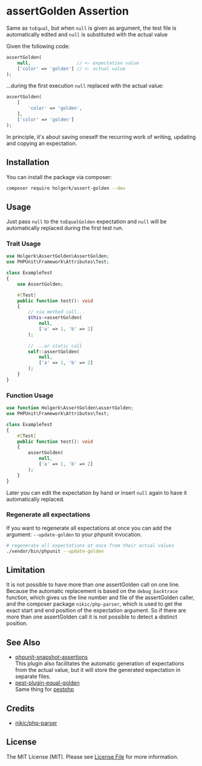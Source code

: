 # assertGolden Assertion

Same as `toEqual`, but when `null` is given as argument, the test file is automatically edited and `null` 
is substituted with the actual value

Given the following code:
```php
assertGolden(
    null,                 // <- expectation value
    ['color' => 'golden'] // <- actual value
);
```
...during the first execution `null` replaced with the actual value:
```php
assertGolden(
    [
        'color' => 'golden',
    ],
    ['color' => 'golden']
);
```

In principle, it's about saving oneself the recurring work of writing, updating and copying
an expectation.


## Installation

You can install the package via composer:

```bash
composer require holgerk/assert-golden --dev
```


## Usage

Just pass `null` to the `toEqualGolden` expectation and `null` will be automatically replaced during the
first test run.

### Trait Usage

```php
use Holgerk\AssertGolden\AssertGolden;
use PHPUnit\Framework\Attributes\Test;

class ExampleTest
{
    use AssertGolden;

    #[Test]
    public function test(): void
    {
        // via method call...
        $this->assertGolden(
            null,
            ['a' => 1, 'b' => 2]
        );
        
        // ...or static call
        self::assertGolden(
            null,
            ['a' => 1, 'b' => 2]
        );
    }
}
```

### Function Usage

```php
use function Holgerk\AssertGolden\assertGolden;
use PHPUnit\Framework\Attributes\Test;

class ExampleTest
{
    #[Test]
    public function test(): void
    {
        assertGolden(
            null,
            ['a' => 1, 'b' => 2]
        );
    }
}
```

Later you can edit the expectation by hand or insert `null` again to have it automatically replaced.


### Regenerate all expectations 
 
If you want to regenerate all expectations at once you can add the argument: `--update-golden` to your phpunit
invocation.

```bash
# regenerate all expectations at once from their actual values
./vendor/bin/phpunit --update-golden
```

## Limitation
It is not possible to have more than one assertGolden call on one line. Because the automatic replacement is based on the `debug_backtrace` function, which gives us the line number and file of the assertGolden caller, and the composer package `nikic/php-parser`, which is used to get the exact start and end position of the expectation argument. So if there are more than one assertGolden call it is not possible to detect a distinct position.


## See Also

- [phpunit-snapshot-assertions](https://github.com/spatie/phpunit-snapshot-assertions)  
  This plugin also facilitates the automatic generation of expectations from the actual value, but it
  will store the generated expectation in separate files.
- [pest-plugin-equal-golden](https://packagist.org/packages/holgerk/pest-plugin-equal-golden)  
  Same thing for [pestphp](https://pestphp.com/) 



## Credits

- [nikic/php-parser](https://packagist.org/packages/nikic/php-parser)  


## License

The MIT License (MIT). Please see [License File](LICENSE.md) for more information.
